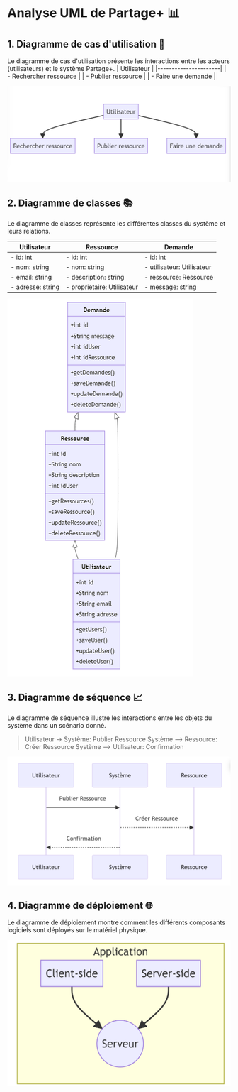 # Analyse UML de Partage+ 📊

## 1. Diagramme de cas d'utilisation 🔄

Le diagramme de cas d'utilisation présente les interactions entre les acteurs (utilisateurs) et le système Partage+.
| Utilisateur          |
|----------------------|
| - Rechercher ressource |
| - Publier ressource    |
| - Faire une demande    |

![Diagramme de cas d'utilisation](./diagrammes/diagram_de_cas_utilisation.png)

## 2. Diagramme de classes 📚

Le diagramme de classes représente les différentes classes du système et leurs relations.

| Utilisateur       | Ressource         | Demande         |
|-------------------|-------------------|-----------------|
| - id: int         | - id: int         | - id: int       |
| - nom: string     | - nom: string     | - utilisateur: Utilisateur |
| - email: string   | - description: string | - ressource: Ressource |
| - adresse: string| - proprietaire: Utilisateur | - message: string |

![Diagramme de classes](./diagrammes/diagram_de_classe.png)

## 3. Diagramme de séquence 📈

Le diagramme de séquence illustre les interactions entre les objets du système dans un scénario donné.

>Utilisateur -> Système: Publier Ressource
>Système --> Ressource: Créer Ressource
>Système --> Utilisateur: Confirmation

![Diagramme de séquence](./diagrammes/diagram_de_sequence.png)

## 4. Diagramme de déploiement 🌐

Le diagramme de déploiement montre comment les différents composants logiciels sont déployés sur le matériel physique.

![Diagramme de déploiement](./diagrammes/diagram_de_deploiment.png)
